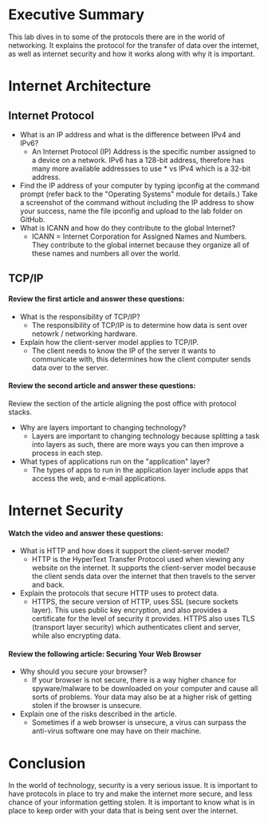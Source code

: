 # Executive Summary
This lab dives in to some of the protocols there are in the world of networking. It explains the protocol for the transfer of data over the internet, as well as internet security and how it works along with why it is important.

# Internet Architecture

## Internet Protocol
* What is an IP address and what is the difference between IPv4 and IPv6?
    * An Internet Protocol (IP) Address is the specific number assigned to a device on a network. IPv6 has a 128-bit address, therefore has many more available addressses to use     * vs IPv4 which is a 32-bit address.
* Find the IP address of your computer by typing ipconfig at the command prompt (refer back to the "Operating Systems" module for details.) 
  Take a screenshot of the command without including the IP address to show your success, name the file ipconfig and upload to the lab folder on GitHub. 
* What is ICANN and how do they contribute to the global Internet? 
   * ICANN = Internet Corporation for Assigned Names and Numbers. They contribute to the global internet because they organize all of these names and numbers all over the world.

## TCP/IP

#### Review the first article and answer these questions:
* What is the responsibility of TCP/IP? 
   * The responsibility of TCP/IP is to determine how data is sent over netowrk / networking hardware.
* Explain how the client-server model applies to TCP/IP. 
   * The client needs to know the IP of the server it wants to communicate with, this determines how the client computer sends data over to the server.

#### Review the second article and answer these questions:
Review the section of the article aligning the post office with protocol stacks.  
* Why are layers important to changing technology? 
   * Layers are important to changing technology because splitting a task into layers as such, there are more ways you can then improve a process in each step.
* What types of applications run on the "application" layer?
   * The types of apps to run in the application layer include apps that access the web, and e-mail applications.

# Internet Security
#### Watch the video and answer these questions:
* What is HTTP and how does it support the client-server model? 
   * HTTP is the HyperText Transfer Protocol used when viewing any website on the internet. It supports the client-server model because the client sends data over the internet that then travels to the server and back. 
* Explain the protocols that secure HTTP uses to protect data. 
   * HTTPS, the secure version of HTTP, uses SSL (secure sockets layer). This uses public key encryption, and also provides a certificate for the level of security it provides. HTTPS also uses TLS (transport layer security) which authenticates client and server, while also encrypting data.

#### Review the following article: Securing Your Web Browser 
* Why should you secure your browser? 
   * If your browser is not secure, there is a way higher chance for spyware/malware to be downloaded on your computer and cause all sorts of problems. Your data may also be at a higher risk of getting stolen if the browser is unsecure.
* Explain one of the risks described in the article. 
   * Sometimes if a web browser is unsecure, a virus can surpass the anti-virus software one may have on their machine.
 
# Conclusion
In the world of technology, security is a very serious issue. It is important to have protocols in place to try and make the internet more secure, and less chance of your information getting stolen. It is important to know what is in place to keep order with your data that is being sent over the internet.
